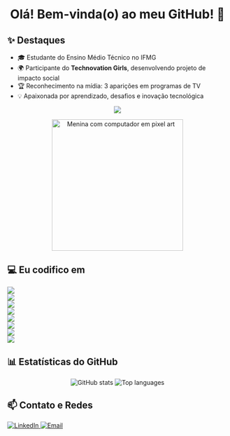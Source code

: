 <h1 align="center">Olá! Bem-vinda(o) ao meu GitHub! 👋</h1>

<h2 align="left">✨ Destaques</h2>

<ul>
  <li>🎓 Estudante do Ensino Médio Técnico no IFMG</li>
  <li>🌍 Participante do <strong>Technovation Girls</strong>, desenvolvendo projeto de impacto social</li>
  <li>🏆 Reconhecimento na mídia: 3 aparições em programas de TV</li>
  <li>💡 Apaixonada por aprendizado, desafios e inovação tecnológica</li>
</ul>


<p align="center">
  <img src="https://img.shields.io/badge/Projetos%20-5-orange?style=for-the-badge" />
</p>

<div align="center">
  <img src="https://media4.giphy.com/media/v1.Y2lkPTc5MGI3NjExaDZlMnRodnZyNTYyZHNibTV1ZndpZG8xb2NsZnkyNTduenBlM2FidyZlcD12MV9pbnRlcm5hbF9naWZfYnlfaWQmY3Q9Zw/zo2CcTD4TR5v2eNY5D/giphy.gif" width="300" alt="Menina com computador em pixel art" />
</div>




<h2 align="left">💻 Eu codifico em</h2>

<p align="left">
  <img src="https://img.shields.io/badge/Python-green?style=for-the-badge&logo=python&logoColor=white">
  <br>
  <img src="https://img.shields.io/badge/Java-orange?style=for-the-badge&logo=java&logoColor=white">
  <br>
  <img src="https://img.shields.io/badge/HTML5-red?style=for-the-badge&logo=html5&logoColor=white">
  <br>
  <img src="https://img.shields.io/badge/CSS3-blue?style=for-the-badge&logo=css3&logoColor=white">
  <br>
  <img src="https://img.shields.io/badge/Bootstrap-purple?style=for-the-badge&logo=bootstrap&logoColor=white">
  <br>
  <img src="https://img.shields.io/badge/C-lightgrey?style=for-the-badge&logo=c&logoColor=white">
  <br>
  <img src="https://img.shields.io/badge/MySQL-blue?style=for-the-badge&logo=mysql&logoColor=white">
  <br>
  <img src="https://img.shields.io/badge/React_Native-blue?style=for-the-badge&logo=react&logoColor=white">
</p>



<h2 align="left">📊 Estatísticas do GitHub</h2>

<p align="center">
  <img src="https://github-readme-stats.vercel.app/api?username=carlajhenifermorais&show_icons=true&theme=radical" alt="GitHub stats" />
  <img src="https://github-readme-stats.vercel.app/api/top-langs/?username=carlajhenifermorais&layout=compact&theme=radical" alt="Top languages" />
</p>



<h2 align="left">📫 Contato e Redes</h2>

<p align="left">
  <a href="https://www.linkedin.com/in/carlamoraisvieira" target="_blank">
    <img src="https://img.shields.io/badge/LinkedIn-0077B5?style=for-the-badge&logo=linkedin&logoColor=white" alt="LinkedIn" />
  </a>
  <a href="mailto:carlajhenifermorais@gmail.com" target="_blank">
    <img src="https://img.shields.io/badge/Email-D14836?style=for-the-badge&logo=gmail&logoColor=white" alt="Email" />
  </a>
</p>
